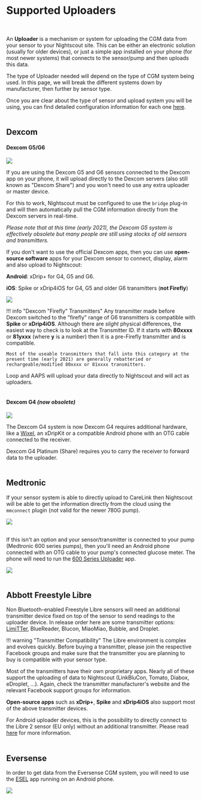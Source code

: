 # Supported Uploaders

</br>

An **Uploader** is a mechanism or system for uploading the CGM data from your sensor to your Nightscout site. This can be either an electronic solution (usually for older devices), or just a simple app installed on your phone (for most newer systems) that connects to the sensor/pump and then uploads this data.

The type of Uploader needed will depend on the type of CGM system being used. In this page, we will break the different systems down by manufacturer, then further by sensor type.

Once you are clear about the type of sensor and upload system you will be using, you can find detailed configuration information for each one [here](./setup.md).
</br>
</br>

## Dexcom

#### Dexcom G5/G6

<img src="..\img\Upload02.png" />

If you are using the Dexcom G5 and G6 sensors connected to the Dexcom app on your phone, it will upload directly to the Dexcom servers (also still known as "Dexcom Share") and you won't need to use any extra uploader or master device. 

For this to work, Nightscout must be configured to use the `bridge` plug-in and will then automatically pull the CGM information directly from the Dexcom servers in real-time.

*Please note that at this time (early 2021), the Dexcom G5 system is effectively obsolete but many people are still using stocks of old sensors and transmitters.*

If you don't want to use the official Dexcom apps, then you can use **open-source software** apps for your Dexcom sensor to connect, display, alarm and also upload to Nightscout:

**Android**: xDrip+ for G4, G5 and G6. <!-- xDrip+ for G4 (1)(2)(3), G5 and G6. -->

**iOS**: Spike or xDrip4iOS for G4, G5 and older G6 transmitters (**not Firefly**) <!-- Spike or xDrip4iOS for G4 (1)(3) -->

<img src="..\img\Upload03.png" />

!!! info "Dexcom "Firefly" Transmitters"
    Any transmitter made before Dexcom switched to the "firefly" range of G6 transmitters is compatible with **Spike** or **xDrip4iOS**. Although there are *slight* physical differences, the easiest way to check is to look at the Transmitter ID. If it starts with **80xxxx** or **81yxxx** (where **y** is a number) then it is a pre-Firefly transmitter and is compatible. 
    
    Most of the useable transmitters that fall into this category at the present time (early 2021) are generally rebatteried or rechargeable/modified 80xxxx or 81xxxx transmitters.


Loop and AAPS will upload your data directly to Nightscout and will act as uploaders.
</br>
</br>

#### Dexcom G4 *(now obsolete)*

<img src="..\img\Upload01.png" />

The Dexcom G4 system is now Dexcom G4 requires additional hardware, like a [Wixel](https://github.com/StephenBlackWasAlreadyTaken/xDrip/wiki/xDrip-Wireless-Bridge), an xDripKit or a compatible Android phone with an OTG cable connected to the receiver.

Dexcom G4 Platinum (Share) requires you to carry the receiver to forward data to the uploader.
</br>
</br>

## Medtronic

If your sensor system is able to directly upload to CareLink then Nightscout will be able to get the information directly from the cloud using the `mmconnect` plugin (not valid for the newer 780G pump).

<img src="..\img\Upload04.png" />
</br>
</br>

If this isn't an option and your sensor/transmitter is connected to your pump (Medtronic 600 series pumps), then you'll need an Android phone connected with an OTG cable to your pump's connected glucose meter. The phone will need to run the [600 Series Uploader](http://pazaan.github.io/600SeriesAndroidUploader/) app.

<img src="..\img\Upload05.png" />
</br>
</br>

## Abbott Freestyle Libre

Non Bluetooth-enabled Freestyle Libre sensors will need an additional transmitter device fixed on top of the sensor to send readings to the uploader device. In release order here are some transmitter options: [LimiTTer](https://github.com/JoernL/LimiTTer), BlueReader, Blucon, MiaoMiao, Bubble, and Droplet.

!!! warning "Transmitter Compatibility"
    The Libre environment is complex and evolves quickly. Before buying a transmitter, please join the respective Facebook groups and make sure that the transmitter you are planning to buy is compatible with your sensor type.

Most of the transmitters have their own proprietary apps. Nearly all of these support the uploading of data to Nightscout (LinkBluCon, Tomato, Diabox, eDroplet, ...). Again, check the transmitter manufacturer's website and the relevant Facebook support groups for information.

**Open-source apps** such as **xDrip+**, **Spike** and **xDrip4iOS** also support most of the above transmitter devices.

For Android uploader devices, this is the possibility to directly connect to the Libre 2 sensor (EU only) without an additional transmitter. Please read [here](https://androidaps.readthedocs.io/en/latest/EN/Hardware/Libre2.html) for more information.
</br>
</br>

## Eversense

In order to get data from the Eversense CGM system, you will need to use the [ESEL](https://github.com/BernhardRo/Esel) app running on an Android phone.

<img src="..\img\Upload06.png" />